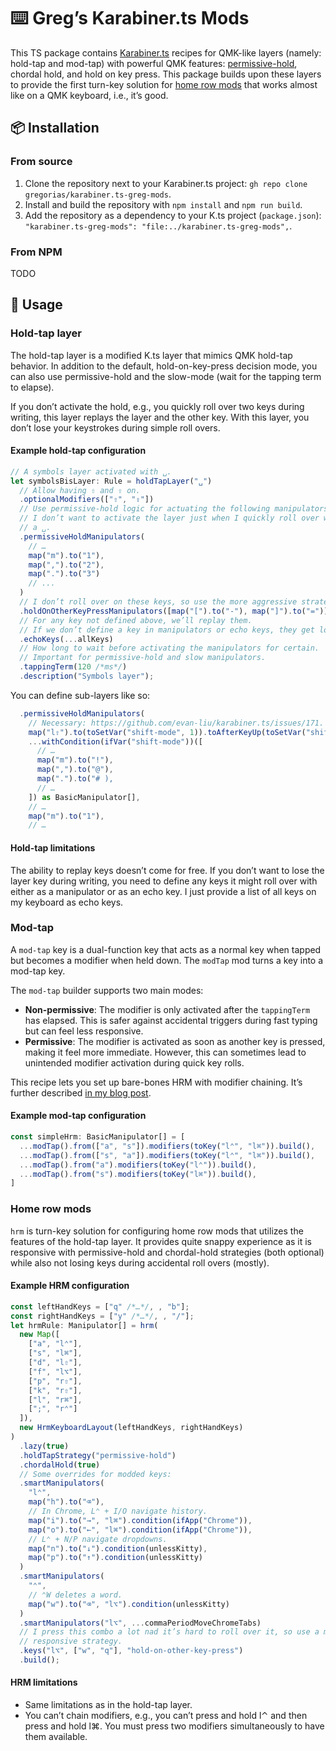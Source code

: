 # ⌨️ Greg’s Karabiner.ts Mods

This TS package contains [Karabiner.ts][karabiner.ts] recipes for QMK-like
layers (namely: hold-tap and mod-tap) with powerful QMK features:
[permissive-hold][permissive-hold], chordal hold, and hold on key press.
This package builds upon these layers to provide the first turn-key solution
for [home row mods](#home-row-mods) that works almost like on a QMK keyboard,
i.e., it’s good.

## 📦 Installation

### From source

1. Clone the repository next to your Karabiner.ts project:
   `gh repo clone gregorias/karabiner.ts-greg-mods`.
2. Install and build the repository with `npm install` and `npm run build`.
3. Add the repository as a dependency to your K.ts project (`package.json`):
   `"karabiner.ts-greg-mods": "file:../karabiner.ts-greg-mods",`.

### From NPM

TODO

## 🚀 Usage

### Hold-tap layer

The hold-tap layer is a modified K.ts layer that mimics QMK hold-tap behavior.
In addition to the default, hold-on-key-press decision mode, you can also use
permissive-hold and the slow-mode (wait for the tapping term to elapse).

If you don’t activate the hold, e.g., you quickly roll over two keys during
writing, this layer replays the layer and the other key.
With this layer, you don’t lose your keystrokes during simple roll overs.

#### Example hold-tap configuration

```typescript
// A symbols layer activated with ␣.
let symbolsBisLayer: Rule = holdTapLayer("␣")
  // Allow having ⇧ and ⇪ on.
  .optionalModifiers(["⇧", "⇪"])
  // Use permissive-hold logic for actuating the following manipulators.
  // I don’t want to activate the layer just when I quickly roll over with
  // a ␣.
  .permissiveHoldManipulators(
    // …
    map("m").to("1"),
    map(",").to("2"),
    map(".").to("3")
    // ...
  )
  // I don’t roll over on these keys, so use the more aggressive strategy.
  .holdOnOtherKeyPressManipulators([map("[").to("-"), map("]").to("=")])
  // For any key not defined above, we’ll replay them.
  // If we don’t define a key in manipulators or echo keys, they get lost.
  .echoKeys(...allKeys)
  // How long to wait before activating the manipulators for certain.
  // Important for permissive-hold and slow manipulators.
  .tappingTerm(120 /*ms*/)
  .description("Symbols layer");
```

You can define sub-layers like so:

```typescript
  .permissiveHoldManipulators(
    // Necessary: https://github.com/evan-liu/karabiner.ts/issues/171.
    map("l⇧").to(toSetVar("shift-mode", 1)).toAfterKeyUp(toSetVar("shift-mode", 0)),
    ...withCondition(ifVar("shift-mode"))([
      // …
      map("m").to("!"),
      map(",").to("@"),
      map(".").to("# ),
      // …
    ]) as BasicManipulator[],
    // …
    map("m").to("1"),
    // …
```

#### Hold-tap limitations

The ability to replay keys doesn’t come for free.
If you don’t want to lose the layer key during writing,
you need to define any keys it might roll over with either as a manipulator or
as an echo key. I just provide a list of all keys on my keyboard as echo keys.

### Mod-tap

A `mod-tap` key is a dual-function key that acts as a normal key when tapped
but becomes a modifier when held down.
The `modTap` mod turns a key into a mod-tap key.

The `mod-tap` builder supports two main modes:

- **Non-permissive**: The modifier is only activated after the `tappingTerm`
  has elapsed. This is safer against accidental triggers during fast typing
  but can feel less responsive.
- **Permissive**: The modifier is activated as soon as another key is
  pressed, making it feel more immediate. However, this can sometimes lead to
  unintended modifier activation during quick key rolls.

This recipe lets you set up bare-bones HRM with modifier chaining.
It’s further described
[in my blog post](https://gregorias.github.io/posts/home-row-mods-karabiner-elements/).

#### Example mod-tap configuration

```typescript
const simpleHrm: BasicManipulator[] = [
  ...modTap().from(["a", "s"]).modifiers(toKey("l⌃", "l⌘")).build(),
  ...modTap().from(["s", "a"]).modifiers(toKey("l⌃", "l⌘")).build(),
  ...modTap().from("a").modifiers(toKey("l⌃")).build(),
  ...modTap().from("s").modifiers(toKey("l⌘")).build(),
]
```

### Home row mods

`hrm` is turn-key solution for configuring home row mods that utilizes
the features of the hold-tap layer. It provides quite snappy experience as
it is responsive with permissive-hold and chordal-hold strategies
(both optional) while also not losing keys during accidental roll overs
(mostly).

#### Example HRM configuration

```typescript
const leftHandKeys = ["q" /*…*/, , "b"];
const rightHandKeys = ["y" /*…*/, , "/"];
let hrmRule: Manipulator[] = hrm(
  new Map([
    ["a", "l⌃"],
    ["s", "l⌘"],
    ["d", "l⇧"],
    ["f", "l⌥"],
    ["p", "r⇧"],
    ["k", "r⇧"],
    ["l", "r⌘"],
    [";", "r⌃"]
  ]),
  new HrmKeyboardLayout(leftHandKeys, rightHandKeys)
)
  .lazy(true)
  .holdTapStrategy("permissive-hold")
  .chordalHold(true)
  // Some overrides for modded keys:
  .smartManipulators(
    "l⌃",
    map("h").to("⌫"),
    // In Chrome, L⌃ + I/O navigate history.
    map("i").to("→", "l⌘").condition(ifApp("Chrome")),
    map("o").to("←", "l⌘").condition(ifApp("Chrome")),
    // L⌃ + N/P navigate dropdowns.
    map("n").to("↓").condition(unlessKitty),
    map("p").to("↑").condition(unlessKitty)
  )
  .smartManipulators(
    "⌃",
    // ⌃W deletes a word.
    map("w").to("⌫", "l⌥").condition(unlessKitty)
  )
  .smartManipulators("l⌥", ...commaPeriodMoveChromeTabs)
  // I press this combo a lot nad it’s hard to roll over it, so use a more
  // responsive strategy.
  .keys("l⌥", ["w", "q"], "hold-on-other-key-press")
  .build();
```

#### HRM limitations

- Same limitations as in the hold-tap layer.
- You can’t chain modifiers, e.g., you can’t press and hold l⌃ and then press
  and hold l⌘. You must press two modifiers simultaneously to have them
  available.

[karabiner.ts]: https://karabiner.ts.evanliu.dev/
[permissive-hold]: https://docs.qmk.fm/tap_hold#:~:text=The%20%E2%80%9Cpermissive%20hold%E2%80%9D%20mode,select%20the%20tap%20action.
